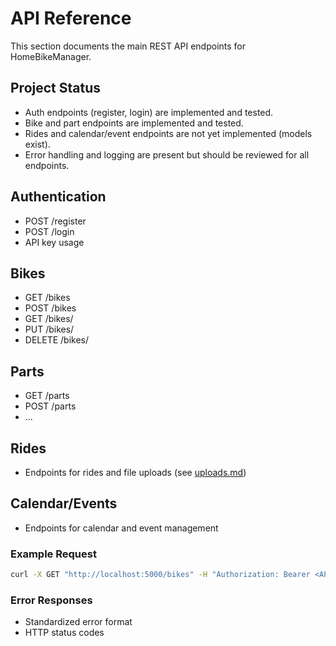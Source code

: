 # API Reference

This section documents the main REST API endpoints for HomeBikeManager.

## Project Status
- Auth endpoints (register, login) are implemented and tested.
- Bike and part endpoints are implemented and tested.
- Rides and calendar/event endpoints are not yet implemented (models exist).
- Error handling and logging are present but should be reviewed for all endpoints.

## Authentication
- POST /register
- POST /login
- API key usage

## Bikes
- GET /bikes
- POST /bikes
- GET /bikes/<id>
- PUT /bikes/<id>
- DELETE /bikes/<id>

## Parts
- GET /parts
- POST /parts
- ...

## Rides
- Endpoints for rides and file uploads (see [uploads.md](uploads.md))

## Calendar/Events
- Endpoints for calendar and event management

### Example Request
```bash
curl -X GET "http://localhost:5000/bikes" -H "Authorization: Bearer <API_KEY>"
```

### Error Responses
- Standardized error format
- HTTP status codes
